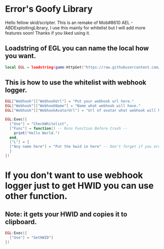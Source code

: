 # Error's Goofy Library

Hello fellow skid/scripter. This is an remake of Mob#8610 AEL - ABDExploitingLibrary, I use this mainly for whitelist but I will add more features soon! Thanks if you liked using it.
## Loadstring of EGL you can name the local how you want.
```lua
local EGL = loadstring(game:HttpGet("https://raw.githubusercontent.com/Error7073/ErrorsGoofyLibrary/main/EGL.lua"))()
```
## This is how to use the whitelist with webhook logger.
```lua
EGL["Webhook"]["WebhookUrl"] = "Put your webhook url here."
EGL["Webhook"]["WebhookName"] = "Name what webhook will have."
EGL["Webhook"]["WebhookAvatarUrl"] = "Url of avatar what webhook will have basically Imgur, Pinterest etc."

EGL:Exec({
  ["Use"] = "CheckWhitelist",
  ["Func"] = function() -- Runs Function Before Crash --
    print("Hello World.")
  end,
  ["L"] = {
  ["Any name here"] = "Put the hwid in here" -- Don't forget if you are adding more than one whitelist you need to put , after the "
  }
})
```
# If you don't want to use webhook logger just to get HWID you can use other function.
## Note: it gets your HWID and copies it to clipboard.
```lua
EGL:Exec({
  ["Use"] = "GetHWID"]
})
```
